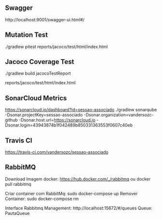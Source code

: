 ## Swagger
http://localhost:9001/swagger-ui.html#/

## Mutation Test
./gradlew pitest
reports/jacoco/test/html/index.html

## Jacoco Coverage Test
./gradlew build jacocoTestReport

reports/jacoco/test/html/index.html

## SonarCloud Metrics
https://sonarcloud.io/dashboard?id=sessao-associado
./gradlew sonarqube -Dsonar.projectKey=sessao-associado -Dsonar.organization=vandersozc-github -Dsonar.host.url=https://sonarcloud.io -Dsonar.login=43943874b1f042489b850331363553f0607c40eb

## Travis CI
https://travis-ci.com/vandersozc/sessao-associado

## RabbitMQ
Download Imagem docker: 
https://hub.docker.com/_/rabbitmq
ou 
docker pull rabbitmq

Criar container com RabbitMq: sudo docker-compose up
Remover Container: sudo docker-compose rm

Interface Rabbitmq Management: 
http://localhost:15672/#/queues
Queue: PautaQueue